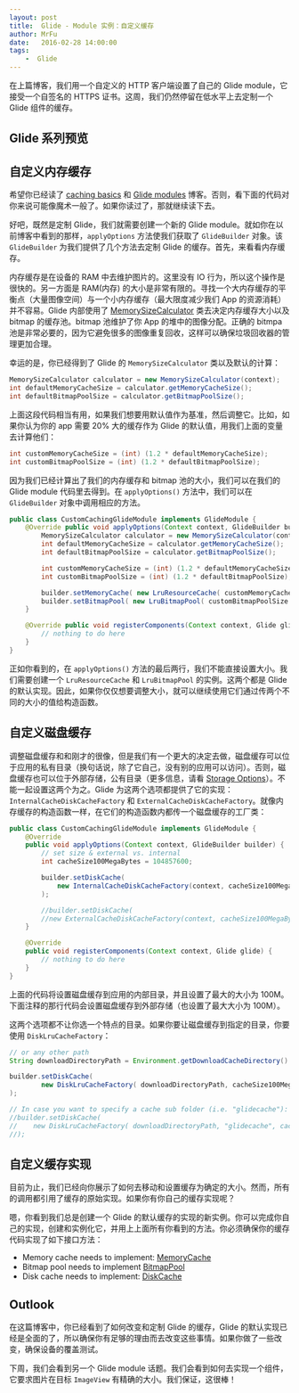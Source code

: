 ```yaml
---
layout: post
title:  Glide - Module 实例：自定义缓存
author: MrFu
date:   2016-02-28 14:00:00
tags:
    -  Glide
---
```



在上篇博客，我们用一个自定义的 HTTP 客户端设置了自己的 Glide module，它接受一个自签名的 HTTPS 证书。这周，我们仍然停留在低水平上去定制一个 Glide 组件的缓存。

## Glide 系列预览

## 自定义内存缓存

希望你已经读了 [caching basics](https://futurestud.io/blog/glide-caching-basics/) 和 [Glide modules](https://futurestud.io/blog/glide-customize-glide-with-modules/) 博客。否则，看下面的代码对你来说可能像魔术一般了。如果你读过了，那就继续读下去。

好吧，既然是定制 Glide，我们就需要创建一个新的 Glide module。就如你在以前博客中看到的那样，`applyOptions` 方法使我们获取了 `GlideBuilder` 对象。该 `GlideBuilder` 为我们提供了几个方法去定制 Glide 的缓存。首先，来看看内存缓存。

内存缓存是在设备的 RAM 中去维护图片的。这里没有 IO 行为，所以这个操作是很快的。另一方面是 RAM(内存) 的大小是非常有限的。寻找一个大内存缓存的平衡点（大量图像空间）与一个小内存缓存（最大限度减少我们 App 的资源消耗）并不容易。Glide 内部使用了 [MemorySizeCalculator](http://bumptech.github.io/glide/javadocs/latest/com/bumptech/glide/load/engine/cache/MemorySizeCalculator.html) 类去决定内存缓存大小以及 bitmap 的缓存池。bitmap 池维护了你 App 的堆中的图像分配。正确的 bitmpa 池是非常必要的，因为它避免很多的图像重复回收，这样可以确保垃圾回收器的管理更加合理。

幸运的是，你已经得到了 Glide 的 `MemorySizeCalculator` 类以及默认的计算：

```java
MemorySizeCalculator calculator = new MemorySizeCalculator(context);  
int defaultMemoryCacheSize = calculator.getMemoryCacheSize();  
int defaultBitmapPoolSize = calculator.getBitmapPoolSize();  
```

上面这段代码相当有用，如果我们想要用默认值作为基准，然后调整它。比如，如果你认为你的 app 需要 20% 大的缓存作为 Glide 的默认值，用我们上面的变量去计算他们：

```java
int customMemoryCacheSize = (int) (1.2 * defaultMemoryCacheSize);  
int customBitmapPoolSize = (int) (1.2 * defaultBitmapPoolSize);  
```

因为我们已经计算出了我们的内存缓存和 bitmap 池的大小，我们可以在我们的 Glide module 代码里去得到。在 `applyOptions()` 方法中，我们可以在 `GlideBuilder` 对象中调用相应的方法。

```java
public class CustomCachingGlideModule implements GlideModule {  
    @Override public void applyOptions(Context context, GlideBuilder builder) {
        MemorySizeCalculator calculator = new MemorySizeCalculator(context);
        int defaultMemoryCacheSize = calculator.getMemoryCacheSize();
        int defaultBitmapPoolSize = calculator.getBitmapPoolSize();

        int customMemoryCacheSize = (int) (1.2 * defaultMemoryCacheSize);
        int customBitmapPoolSize = (int) (1.2 * defaultBitmapPoolSize);

        builder.setMemoryCache( new LruResourceCache( customMemoryCacheSize );
        builder.setBitmapPool( new LruBitmapPool( customBitmapPoolSize );
    }

    @Override public void registerComponents(Context context, Glide glide) {
        // nothing to do here
    }
}
```

正如你看到的，在 `applyOptions()` 方法的最后两行，我们不能直接设置大小。我们需要创建一个 `LruResourceCache` 和 `LruBitmapPool` 的实例。这两个都是 Glide 的默认实现。因此，如果你仅仅想要调整大小，就可以继续使用它们通过传两个不同的大小的值给构造函数。

## 自定义磁盘缓存

调整磁盘缓存和和刚才的很像，但是我们有一个更大的决定去做，磁盘缓存可以位于应用的私有目录（换句话说，除了它自己，没有别的应用可以访问）。否则，磁盘缓存也可以位于外部存储，公有目录（更多信息，请看 [Storage Options](http://developer.android.com/intl/zh-cn/guide/topics/data/data-storage.html)）。不能一起设置这两个为之。Glide 为这两个选项都提供了它的实现：`InternalCacheDiskCacheFactory` 和 `ExternalCacheDiskCacheFactory`。就像内存缓存的构造函数一样，在它们的构造函数内都传一个磁盘缓存的工厂类：

```java
public class CustomCachingGlideModule implements GlideModule {  
    @Override
    public void applyOptions(Context context, GlideBuilder builder) {
        // set size & external vs. internal
        int cacheSize100MegaBytes = 104857600;

        builder.setDiskCache(
            new InternalCacheDiskCacheFactory(context, cacheSize100MegaBytes)
        );

        //builder.setDiskCache(
        //new ExternalCacheDiskCacheFactory(context, cacheSize100MegaBytes));
    }

    @Override
    public void registerComponents(Context context, Glide glide) {
        // nothing to do here
    }
}
```

上面的代码将设置磁盘缓存到应用的内部目录，并且设置了最大的大小为 100M。下面注释的那行代码会设置磁盘缓存到外部存储（也设置了最大大小为 100M）。

这两个选项都不让你选一个特点的目录。如果你要让磁盘缓存到指定的目录，你要使用 `DiskLruCacheFactory`：

```java
// or any other path
String downloadDirectoryPath = Environment.getDownloadCacheDirectory().getPath(); 

builder.setDiskCache(  
        new DiskLruCacheFactory( downloadDirectoryPath, cacheSize100MegaBytes )
);

// In case you want to specify a cache sub folder (i.e. "glidecache"):
//builder.setDiskCache(
//    new DiskLruCacheFactory( downloadDirectoryPath, "glidecache", cacheSize100MegaBytes ) 
//);
```

## 自定义缓存实现

目前为止，我们已经向你展示了如何去移动和设置缓存为确定的大小。然而，所有的调用都引用了缓存的原始实现。如果你有你自己的缓存实现呢？

嗯，你看到我们总是创建一个 Glide 的默认缓存的实现的新实例。你可以完成你自己的实现，创建和实例化它，并用上上面所有你看到的方法。你必须确保你的缓存代码实现了如下接口方法：

* Memory cache needs to implement: [MemoryCache](http://bumptech.github.io/glide/javadocs/latest/com/bumptech/glide/load/engine/cache/MemoryCache.html)
* Bitmap pool needs to implement [BitmapPool](http://bumptech.github.io/glide/javadocs/latest/com/bumptech/glide/load/engine/bitmap_recycle/BitmapPool.html)
* Disk cache needs to implement: [DiskCache](http://bumptech.github.io/glide/javadocs/latest/com/bumptech/glide/load/engine/cache/DiskCache.html)

## Outlook

在这篇博客中，你已经看到了如何改变和定制 Glide 的缓存，Glide 的默认实现已经是全面的了，所以确保你有足够的理由而去改变这些事情。如果你做了一些改变，确保设备的覆盖测试。

下周，我们会看到另一个 Glide module 话题。我们会看到如何去实现一个组件，它要求图片在目标 `ImageView` 有精确的大小。我们保证，这很棒！